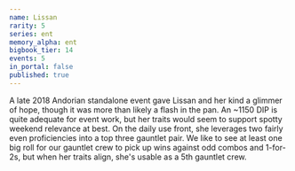 ```yaml
---
name: Lissan
rarity: 5
series: ent
memory_alpha: ent
bigbook_tier: 14
events: 5
in_portal: false
published: true
---
```


A late 2018 Andorian standalone event gave Lissan and her kind a glimmer of hope, though it was more than likely a flash in the pan. An ~1150 DIP is quite adequate for event work, but her traits would seem to support spotty weekend relevance at best. On the daily use front, she leverages two fairly even proficiencies into a top three gauntlet pair. We like to see at least one big roll for our gauntlet crew to pick up wins against odd combos and 1-for-2s, but when her traits align, she's usable as a 5th gauntlet crew.
